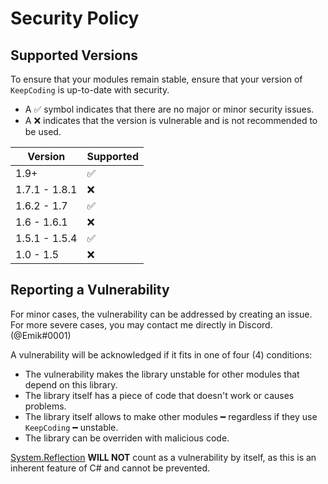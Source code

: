 # Security Policy

## Supported Versions

To ensure that your modules remain stable, ensure that your version of `KeepCoding` is up-to-date with security.

- A :white_check_mark: symbol indicates that there are no major or minor security issues. 
- A :x: indicates that the version is vulnerable and is not recommended to be used.

| Version       | Supported          |
| ------------- | ------------------ |
| 1.9+          | :white_check_mark: |
| 1.7.1 - 1.8.1 | :x:                |
| 1.6.2 - 1.7   | :white_check_mark: |
| 1.6 - 1.6.1   | :x:                |
| 1.5.1 - 1.5.4 | :white_check_mark: |
| 1.0 - 1.5     | :x:                |

## Reporting a Vulnerability

For minor cases, the vulnerability can be addressed by creating an issue. For more severe cases, you may contact me directly in Discord. (@Emik#0001)

A vulnerability will be acknowledged if it fits in one of four (4) conditions:

- The vulnerability makes the library unstable for other modules that depend on this library.
- The library itself has a piece of code that doesn't work or causes problems.
- The library itself allows to make other modules ━ regardless if they use `KeepCoding` ━ unstable.
- The library can be overriden with malicious code.

[System.Reflection](https://docs.microsoft.com/en-us/dotnet/api/system.reflection?view=net-5.0) **WILL NOT** count as a vulnerability by itself, as this is an inherent feature of C# and cannot be prevented.
